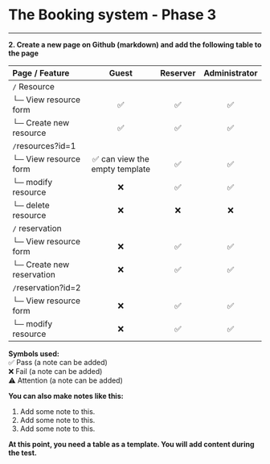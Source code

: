 # The Booking system - Phase 3



---

**2. Create a new page on Github (markdown) and add the following table to the page**

| **Page / Feature** | **Guest** | **Reserver** | **Administrator** |
|:----|:----:|:----:|:----:|
| `/` Resource                | | | |
| └─ View resource form      | ✅ | ✅ | ✅  |
| └─ Create new resource     | ✅  | ✅  | ✅  |
| `/`resources?id=1
| └─ View resource form      | ✅ can view the empty template | ✅ | ✅  |
| └─ modify resource         | ❌ | ✅  | ✅  |
| └─ delete resource         | ❌  | ❌  | ❌  |
| `/` reservation
| └─ View resource form      | ❌ | ✅ | ✅  |
| └─ Create new reservation  | ❌ | ✅ | ✅  |
| `/`reservation?id=2        
| └─ View resource form      | ❌ | ✅ | ✅  |
| └─ modify resource         | ❌ | ✅ | ✅  |



**Symbols used:**  
✅ Pass (a note can be added)  
❌ Fail (a note can be added)  
⚠️ Attention (a note can be added)

**You can also make notes like this:**  
1. Add some note to this.
2. Add some note to this.
3. Add some note to this.

**At this point, you need a table as a template. You will add content during the test.**


